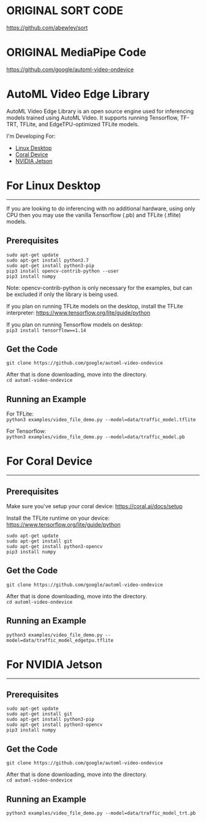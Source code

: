 # ORIGINAL SORT CODE
https://github.com/abewley/sort

# ORIGINAL MediaPipe Code
https://github.com/google/automl-video-ondevice


# AutoML Video Edge Library

AutoML Video Edge Library is an open source engine used for inferencing models
trained using AutoML Video. It supports running Tensorflow, TF-TRT, TFLite, and
EdgeTPU-optimized TFLite models.

I'm Developing For:

* [Linux Desktop](#for-linux-desktop)
* [Coral Device](#for-coral-device)
* [NVIDIA Jetson](#for-nvidia-jetson)

# For Linux Desktop
-------------------

If you are looking to do inferencing with no additional hardware, using only CPU
then you may use the vanilla Tensorflow (.pb) and TFLite (.tflite) models.

## Prerequisites

```
sudo apt-get update
sudo apt-get install python3.7
sudo apt-get install python3-pip
pip3 install opencv-contrib-python --user
pip3 install numpy
```

Note: opencv-contrib-python is only necessary for the examples, but can be
excluded if only the library is being used.

If you plan on running TFLite models on the desktop, install the TFLite
interpreter: https://www.tensorflow.org/lite/guide/python

If you plan on running Tensorflow models on desktop:  
`pip3 install tensorflow==1.14`

## Get the Code

`git clone https://github.com/google/automl-video-ondevice`

After that is done downloading, move into the directory.  
`cd automl-video-ondevice`

## Running an Example

For TFLite:  
`python3 examples/video_file_demo.py --model=data/traffic_model.tflite`

For Tensorflow:  
`python3 examples/video_file_demo.py --model=data/traffic_model.pb`

# For Coral Device
-------------------

## Prerequisites

Make sure you've setup your coral device:
https://coral.ai/docs/setup

Install the TFLite runtime on your device:
https://www.tensorflow.org/lite/guide/python

```
sudo apt-get update
sudo apt-get install git
sudo apt-get install python3-opencv
pip3 install numpy
```

## Get the Code

`git clone https://github.com/google/automl-video-ondevice`

After that is done downloading, move into the directory.  
`cd automl-video-ondevice`

## Running an Example

`python3 examples/video_file_demo.py --model=data/traffic_model_edgetpu.tflite`

# For NVIDIA Jetson
-------------------

## Prerequisites

```
sudo apt-get update
sudo apt-get install git
sudo apt-get install python3-pip
sudo apt-get install python3-opencv
pip3 install numpy
```

## Get the Code

`git clone https://github.com/google/automl-video-ondevice`

After that is done downloading, move into the directory.  
`cd automl-video-ondevice`

## Running an Example

`python3 examples/video_file_demo.py --model=data/traffic_model_trt.pb`
